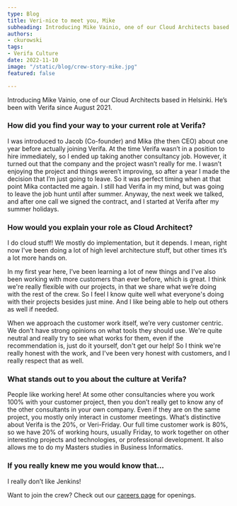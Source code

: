 ```yaml
---
type: Blog
title: Veri-nice to meet you, Mike
subheading: Introducing Mike Vainio, one of our Cloud Architects based in Helsinki.
authors:
- ckurowski
tags:
- Verifa Culture
date: 2022-11-10
image: "/static/blog/crew-story-mike.jpg"
featured: false

---
```


Introducing Mike Vainio, one of our Cloud Architects based in Helsinki. He’s been with Verifa since August 2021.

### How did you find your way to your current role at Verifa?

I was introduced to Jacob (Co-founder) and Mika (the then CEO) about one year before actually joining Verifa. At the time Verifa wasn’t in a position to hire immediately, so I ended up taking another consultancy job. However, it turned out that the company and the project wasn’t really for me. I wasn’t enjoying the project and things weren’t improving, so after a year I made the decision that I’m just going to leave. So it was perfect timing when at that point Mika contacted me again. I still had Verifa in my mind, but was going to leave the job hunt until after summer. Anyway, the next week we talked, and after one call we signed the contract, and I started at Verifa after my summer holidays.

### How would you explain your role as Cloud Architect?

I do cloud stuff! We mostly do implementation, but it depends. I mean, right now I've been doing a lot of high level architecture stuff, but other times it’s a lot more hands on.

In my first year here, I’ve been learning a lot of new things and I've also been working with more customers than ever before, which is great. I think we're really flexible with our projects, in that we share what we’re doing with the rest of the crew. So I feel I know quite well what everyone's doing with their projects besides just mine. And I like being able to help out others as well if needed.

When we approach the customer work itself, we’re very customer centric. We don't have strong opinions on what tools they should use. We're quite neutral and really try to see what works for them, even if the recommendation is, just do it yourself, don't get our help!  So I think we're really honest with the work, and I've been very honest with customers, and I really respect that as well.

### What stands out to you about the culture at Verifa?

People like working here! At some other consultancies where you work 100% with your customer project, then you don’t really get to know any of the other consultants in your own company. Even if they are on the same project, you mostly only interact in customer meetings. What’s distinctive about Verifa is the 20%, or Veri-Friday. Our full time customer work is 80%, so we have 20% of working hours, usually Friday, to work together on other interesting projects and technologies, or professional development. It also allows me to do my Masters studies in Business Informatics.

### If you really knew me you would know that…

I really don’t like Jenkins!

Want to join the crew? Check out our [careers page](https://verifa.io/careers/) for openings.
